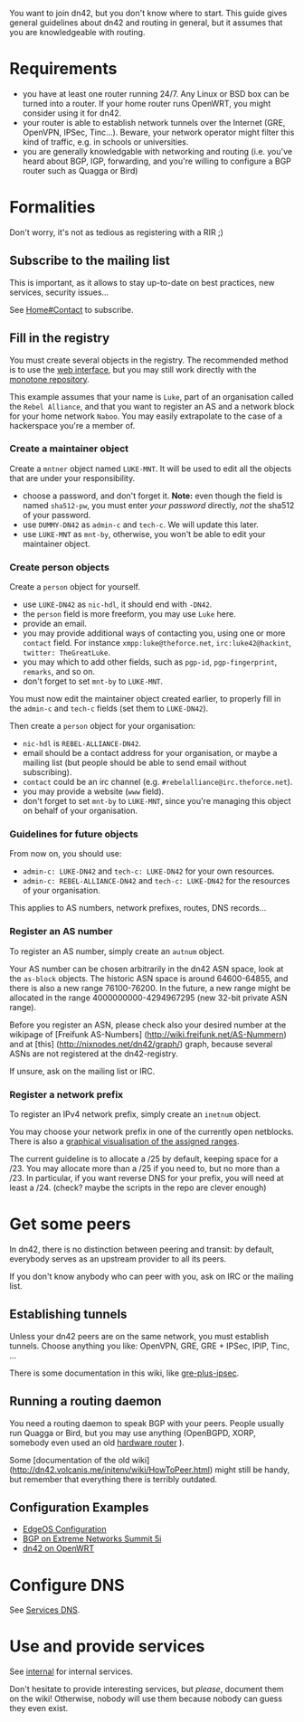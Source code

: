 You want to join dn42, but you don't know where to start. This guide gives general guidelines about dn42 and routing in general, but it assumes that you are knowledgeable with routing.

# Requirements

- you have at least one router running 24/7. Any Linux or BSD box can be turned into a router. If your home router runs OpenWRT, you might consider using it for dn42.
- your router is able to establish network tunnels over the Internet (GRE, OpenVPN, IPSec, Tinc...). Beware, your network operator might filter this kind of traffic, e.g. in schools or universities.
- you are generally knowledgable with networking and routing (i.e. you've heard about BGP, IGP, forwarding, and you're willing to configure a BGP router such as Quagga or Bird)

# Formalities

Don't worry, it's not as tedious as registering with a RIR ;)

## Subscribe to the mailing list

This is important, as it allows to stay up-to-date on best practices, new services, security issues...

See [Home#Contact](Home#Contact) to subscribe.

## Fill in the registry

You must create several objects in the registry. The recommended method is to use the [web interface](https://io.nixnodes.net/?registry), but you may still work directly with the [monotone repository](Services-Whois#Monotone).

This example assumes that your name is `Luke`, part of an organisation called the `Rebel Alliance`, and that you want to register an AS and a network block for your home network `Naboo`. You may easily extrapolate to the case of a hackerspace you're a member of.

### Create a maintainer object

Create a `mntner` object named `LUKE-MNT`. It will be used to edit all the objects that are under your responsibility.

- choose a password, and don't forget it.  **Note:** even though the field is named `sha512-pw`, you must enter *your password* directly, *not* the sha512 of your password.
- use `DUMMY-DN42` as `admin-c` and `tech-c`. We will update this later.
- use `LUKE-MNT` as `mnt-by`, otherwise, you won't be able to edit your maintainer object.

### Create person objects

Create a `person` object for yourself.

- use `LUKE-DN42` as `nic-hdl`, it should end with `-DN42`.
- the `person` field is more freeform, you may use `Luke` here.
- provide an email.
- you may provide additional ways of contacting you, using one or more `contact` field. For instance `xmpp:luke@theforce.net`, `irc:luke42@hackint`, `twitter: TheGreatLuke`.
- you may which to add other fields, such as `pgp-id`, `pgp-fingerprint`, `remarks`, and so on.
- don't forget to set `mnt-by` to `LUKE-MNT`.

You must now edit the maintainer object created earlier, to properly fill in the `admin-c` and `tech-c` fields (set them to `LUKE-DN42`).

Then create a `person` object for your organisation:

- `nic-hdl` is `REBEL-ALLIANCE-DN42`.
- email should be a contact address for your organisation, or maybe a mailing list (but people should be able to send email without subscribing).
- `contact` could be an irc channel (e.g. `#rebelalliance@irc.theforce.net`).
- you may provide a website (`www` field).
- don't forget to set `mnt-by` to `LUKE-MNT`, since you're managing this object on behalf of your organisation.

### Guidelines for future objects

From now on, you should use:

- `admin-c: LUKE-DN42` and `tech-c: LUKE-DN42` for your own resources.
- `admin-c: REBEL-ALLIANCE-DN42` and `tech-c: LUKE-DN42` for the resources of your organisation.

This applies to AS numbers, network prefixes, routes, DNS records...

### Register an AS number

To register an AS number, simply create an `autnum` object.

Your AS number can be chosen arbitrarily in the dn42 ASN space, look at the `as-block` objects. The historic ASN space is around 64600-64855, and there is also a new range 76100-76200. In the future, a new range might be allocated in the range 4000000000-4294967295 (new 32-bit private ASN range). 

Before you register an ASN, please check also your desired number at the wikipage of [Freifunk AS-Numbers] (http://wiki.freifunk.net/AS-Nummern) and at [this] (http://nixnodes.net/dn42/graph/) graph, because several ASNs are not registered at the dn42-registry.

If unsure, ask on the mailing list or IRC.

### Register a network prefix

To register an IPv4 network prefix, simply create an `inetnum` object.

You may choose your network prefix in one of the currently open netblocks. There is also a [graphical visualisation of the assigned ranges](http://109.24.208.244:8888/dn42-netblock-visu/registry.html).

The current guideline is to allocate a /25 by default, keeping space for a /23. You may allocate more than a /25 if you need to, but no more than a /23. In particular, if you want reverse DNS for your prefix, you will need at least a /24. (check? maybe the scripts in the repo are clever enough)


# Get some peers

In dn42, there is no distinction between peering and transit: by default, everybody serves as an upstream provider to all its peers.

If you don't know anybody who can peer with you, ask on IRC or the mailing list.

## Establishing tunnels

Unless your dn42 peers are on the same network, you must establish tunnels. Choose anything you like: OpenVPN, GRE, GRE + IPSec, IPIP, Tinc, ...

There is some documentation in this wiki, like [gre-plus-ipsec](gre-plus-ipsec).

## Running a routing daemon

You need a routing daemon to speak BGP with your peers. People usually run Quagga or Bird, but you may use anything (OpenBGPD, XORP, somebody even used an old [hardware router](bgp-on-extreme-summit5i) ).

Some [documentation of the old wiki] (http://dn42.volcanis.me/initenv/wiki/HowToPeer.html) might still be handy, but remember that everything there is terribly outdated.

## Configuration Examples

* [EdgeOS Configuration](EdgeOS-Config-Example)
* [BGP on Extreme Networks Summit 5i](bgp-on-extreme-summit5i)
* [dn42 on OpenWRT](dn42-on-OpenWRT)

# Configure DNS

See [Services DNS](Services-DNS).

# Use and provide services

See [internal](internal) for internal services.

Don't hesitate to provide interesting services, but *please*, document them on the wiki! Otherwise, nobody will use them because nobody can guess they even exist.